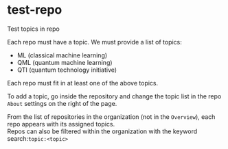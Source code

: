 # test-repo
Test topics in repo

Each repo must have a topic. We must provide a list of topics:

- ML (classical machine learning)
- QML (quantum machine learning)
- QTI (quantum technology initiative)

Each repo must fit in at least one of the above topics.

To add a topic, go inside the repository and change the topic list in the repo `About` settings on the right of the page.

From the list of repositories in the organization (not in the `Overview`), each repo appears with its
assigned topics.  
Repos can also be filtered within the organization with the keyword search:`topic:<topic>`
